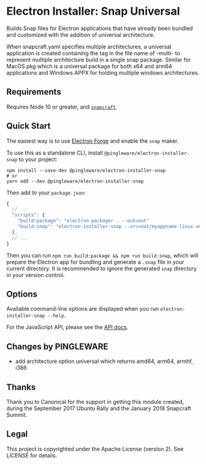 # Electron Installer: Snap Universal

Builds Snap files for Electron applications that have already been bundled and customized with the addition of universal architecture.

When snapcraft.yaml specifies multiple architectures, a universal application is created containing the tag in the file name of -multi- to represent multiple architecture build in a single snap package. Similar for MacOS pkg which is a universal package for both x64 and arm64 applications and Windows APPX for holding multiple windows architectures.

## Requirements

Requires Node 10 or greater, and [`snapcraft`](https://snapcraft.io).

## Quick Start

The easiest way is to use [Electron Forge](https://electronforge.io) and enable the `snap` maker.

To use this as a standalone CLI, install `@pingleware/electron-installer-snap` to your project:

```shell
npm install --save-dev @pingleware/electron-installer-snap
# or
yarn add --dev @pingleware/electron-installer-snap
```

Then add to your `package.json`:

```javascript
{
  // ...
  "scripts": {
    "build:package": "electron-packager . --out=out"
    "build:snap": "electron-installer-snap --src=out/myappname-linux-x64"
  },
  // ...
}
```

Then you can run `npm run build:package && npm run build:snap`, which will prepare the Electron app
for bundling and generate a `.snap` file in your current directory.
It is recommended to ignore the generated `snap` directory in your version control.

## Options

Available command-line options are displayed when you run `electron-installer-snap --help`.

For the JavaScript API, please see the [API docs](https://electron-userland.github.io/electron-installer-snap/).

## Changes by PINGLEWARE

* add architecture option universal which returns amd64, arm64, armhf, i386

## Thanks

Thank you to Canonical for the support in getting this module created, during the September 2017
Ubuntu Rally and the January 2018 Snapcraft Summit.

## Legal

This project is copyrighted under the Apache License (version 2). See LICENSE for details.
